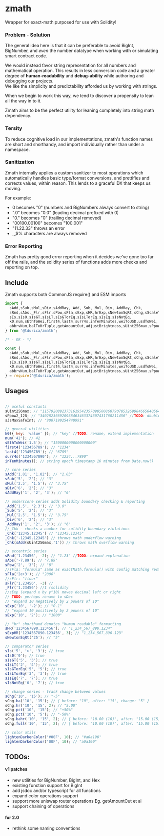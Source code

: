 # zmath
Wrapper for exact-math purposed for use with Solidity!

### Problem - Solution
The general idea here is that it can be preferable to avoid BigInt, BigNumber, 
and *even* the number datatype when working with or simulating smart contract code.  

We would instead favor string representation for all numbers and mathematical operation.
This results in less conversion code and a greater degree of **human-readability** and
**debug-ability** while authoring and debugging our projects.  
We like the simplicity and predictability afforded us by working with strings.

When we begin to work this way, we tend to discover a propensity to lean all the way in to it.

Zmath aims to be the perfect utility for leaning completely into string math dependency.


### Tersity
To reduce cognitive load in our implementations, zmath's function names are short and 
shorthandy, and import individually rather than under a namespace.

### Sanitization
Zmath internally applies a custom sanitizer to most operations which automatically handles basic 
type/format conversions, and prettifies and corrects values, within reason. This lends to a 
graceful DX that keeps us moving.

For example: 
- 0 becomes "0" (numbers and BigNumbers always convert to string)
- ".0" becomes "0.0" (leading decimal prefixed with 0)
- "0." becomes "0" (trailing decimal removed)
- "00100.00100" becomes "100.001"
- "11.22.33" throws an error
- ,_$% characters are always removed

### Error Reporting
Zmath has pretty good error reporting when it decides we've gone too far off the rails, and the solidity series of functions adds more checks and reporting on top.

## Include
Zmath supports both CommonJS require() and ESM imports

```javascript
import {
  sAdd,sSub,sMul,sDiv,sAddRay,_Add,_Sub,_Mul,_Div,_AddRay,_Chk,
  sRnd,sAbs,_Flr,sFlr,sPow,sFla,sExp,sHR,hrExp,sNewtonSqRt,sChg,sScaleToPcts,nScaleToPcts,
  sIs,sIs0,sIsGT,sIsLT,sIsGTorEq,sIsLTorEq,sIsEq,sIsNotEq,
  k0,num,sEthToWei,first4,last4,surr4s,inTenMinutes,weiToUSD,usdToWei,
  abbrvNum,balToHrTuple,getAmountOut,adjustBrightness,sUint256max,sPpow2_128,sJsMaxSafeInt,
} from '@tdurica/zmath';

/* - OR - */

const {
  sAdd,sSub,sMul,sDiv,sAddRay,_Add,_Sub,_Mul,_Div,_AddRay,_Chk,
  sRnd,sAbs,_Flr,sFlr,sPow,sFla,sExp,sHR,hrExp,sNewtonSqRt,sChg,sScaleToPcts,nScaleToPcts,
  sIs,sIs0,sIsGT,sIsLT,sIsGTorEq,sIsLTorEq,sIsEq,sIsNotEq,
  k0,num,sEthToWei,first4,last4,surr4s,inTenMinutes,weiToUSD,usdToWei,
  abbrvNum,balToHrTuple,getAmountOut,adjustBrightness,sUint256max,sPpow2_128,sJsMaxSafeInt,
} = require('@tdurica/zmath');
```

## Usages
```javascript

// useful constants
sUint256max; // "115792089237316195423570985008687907853269984665640564039457584007913129639935"
sPpow2_128; // "340282366920938463463374607431768211456" //TODO: doublecheck or explain var name
sJsMaxSafeInt; // "9007199254740991"

// general utilities
k0({ key: 'value' }); // "key" //TODO: rename, extend implementation
num('42'); // 42
sEthToWei('1.5'); // "1500000000000000000"
first4('123456789'); // "1234"
last4('123456789'); // "6789"
surr4s('1234567890'); // "1234...7890"
inTenMinutes(); // string epoch timestamp 10 minutes from Date.now()

// core series
sAdd('1.01', '1.02'); // "2.03"
sSub('5', '2'); // "3"
sMul('2.5', '1.5'); // "3.75"
sDiv('6', '2'); // "3"
sAddRay('1', '2', '3'); // "6"

// underscore series adds Solidity boundary checking & reporting
_Add('1.5', '2.3'); // "3.8"
_Sub('5', '2'); // "3"
_Mul('2.5', '1.5'); // "3.75"
_Div('6', '2'); // "3"
_AddRay('1', '2', '3'); // "6"
//_Chk - checks a number for solidity boundary violations
_Chk('12345.12345') // "12345.12345"
_Chk('-12345.12345') // throws math underflow warning
_Chk(sAdd(sUint256max,'1')) // throws math overflow warning

// eccentric series
sRnd('1.23456', -2); // "1.23" //TODO: expand explanation
sAbs('-7.89'); // "7.89"
sPow('2', '3'); // "8"
//sFla: "formula" same as exactMath.formula() with config matching rest of zmath
sFla('2e+3'); // "2000"
//sFlr: "floor" 
sFlr('1.23456', -3) // 
_Flr('1.23456') //1 (solidity 
//sExp (expand x by y^10) moves decimal left or right 
// TODO: perhaps rename to sDec
// "expand 10 negatively by 2 powers of 10" 
sExp('10', '-2'); // "0.1"
// "expand 10 positively by 2 powers of 10" 
sExp('10', '2'); // "1000"

// "hr" shorthand denotes "human readable" formatting
sHR('1234567890.123456'); // "1_234_567_890.1234"
sExpHR('1234567890.123456', 3); // "1_234_567_890.123"
sNewtonSqRt('25'); // "5"

// comparator series
sIs('5', '>', '3'); // true
sIs0('0'); // true
sIsGT('5', '3'); // true
sIsLT('2', '4'); // true
sIsGTorEq('5', '5'); // true
sIsLTorEq('3', '3'); // true
sIsEq('7', '7'); // true
sIsNotEq('6', '7'); // true

// change series - track change between values
sChg('10', '15'); // "-5"
sChg.ba('10', '15'); // { before: "10", after: "15", change: "5" }
sChg.hr('10', '15', 2); // "5.00"
sChg.pct('10', '15'); // "+50%"
sChg.pct('10', '5'); // "-50%"
sChg.bahr('10', '15', 2); // { before: "10.00 (10)", after: "15.00 (15)", change: "5.00 (5)", changePct: "+50%" }
sChg.full('10', '15', 2); // { before: "10.00 (10)", after: "15.00 (15)", change: "5.00 (5)", changePct: "+50%" }

// color utils
lightenDarkenColor('#00F', 10); // "#a0a190"
lightenDarkenColor('00F', 10); // "a0a190"
```

## TODOs:
#### v1 patches
- new utilities for BigNumber, BigInt, and Hex
- existing function support for BigInt
- add jsdoc and/or typescript for all functions
- expand color operations support
- support more uniswap router operations Eg. getAmountOut et al
- support chaining of operations
#### for 2.0
- rethink some naming conventions
